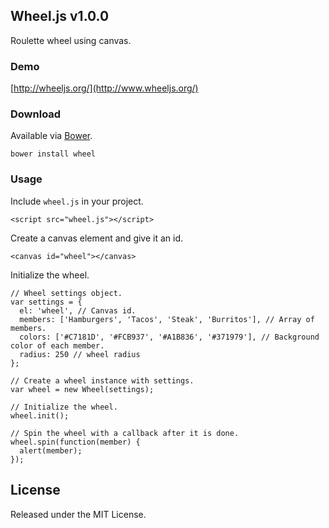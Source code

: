 ## Wheel.js v1.0.0

Roulette wheel using canvas.

### Demo

[http://wheeljs.org/](http://www.wheeljs.org/)

### Download

Available via [Bower](http://bower.io/).

```
bower install wheel
```

### Usage

Include `wheel.js` in your project.

```
<script src="wheel.js"></script>
```

Create a canvas element and give it an id.

```
<canvas id="wheel"></canvas>
```

Initialize the wheel.

```
// Wheel settings object.
var settings = {                                                         
  el: 'wheel', // Canvas id.
  members: ['Hamburgers', 'Tacos', 'Steak', 'Burritos'], // Array of members.
  colors: ['#C7181D', '#FCB937', '#A1B836', '#371979'], // Background color of each member.
  radius: 250 // wheel radius
};                                                                       

// Create a wheel instance with settings.
var wheel = new Wheel(settings);

// Initialize the wheel.                                                         
wheel.init();

// Spin the wheel with a callback after it is done.
wheel.spin(function(member) {                                            
  alert(member);                                                         
});                                                                       
```

## License

Released under the MIT License.
